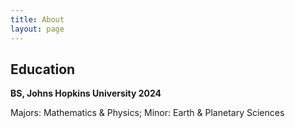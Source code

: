 ```yaml
---
title: About
layout: page
---
```


## Education


**BS, Johns Hopkins University 2024**

Majors: Mathematics & Physics; Minor: Earth & Planetary Sciences
